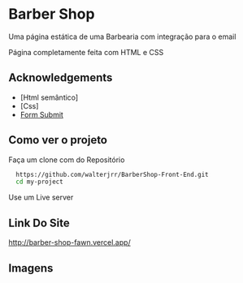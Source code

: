 
 
# Barber Shop

Uma página estática de uma Barbearia com integração para o email

Página completamente feita com HTML e CSS





## Acknowledgements

 - [Html semântico]
 - [Css]
 - [Form Submit](https://formsubmit.co/)


## Como ver o projeto

Faça um clone com do Repositório

```bash
  https://github.com/walterjrr/BarberShop-Front-End.git
  cd my-project
```
Use um Live server
## Link Do Site

http://barber-shop-fawn.vercel.app/
## Imagens 
